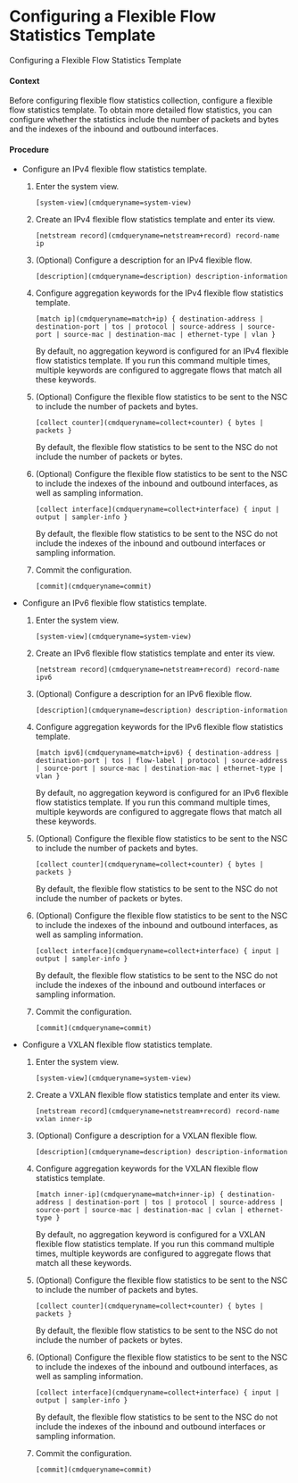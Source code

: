 Configuring a Flexible Flow Statistics Template
===============================================

Configuring a Flexible Flow Statistics Template

#### Context

Before configuring flexible flow statistics collection, configure a flexible flow statistics template. To obtain more detailed flow statistics, you can configure whether the statistics include the number of packets and bytes and the indexes of the inbound and outbound interfaces.


#### Procedure

* Configure an IPv4 flexible flow statistics template.
  1. Enter the system view.
     
     
     ```
     [system-view](cmdqueryname=system-view)
     ```
  2. Create an IPv4 flexible flow statistics template and enter its view.
     
     
     ```
     [netstream record](cmdqueryname=netstream+record) record-name ip
     ```
  3. (Optional) Configure a description for an IPv4 flexible flow.
     
     
     ```
     [description](cmdqueryname=description) description-information
     ```
  4. Configure aggregation keywords for the IPv4 flexible flow statistics template.
     
     
     ```
     [match ip](cmdqueryname=match+ip) { destination-address | destination-port | tos | protocol | source-address | source-port | source-mac | destination-mac | ethernet-type | vlan }
     ```
     
     By default, no aggregation keyword is configured for an IPv4 flexible flow statistics template. If you run this command multiple times, multiple keywords are configured to aggregate flows that match all these keywords.
  5. (Optional) Configure the flexible flow statistics to be sent to the NSC to include the number of packets and bytes.
     
     
     ```
     [collect counter](cmdqueryname=collect+counter) { bytes | packets }
     ```
     
     By default, the flexible flow statistics to be sent to the NSC do not include the number of packets or bytes.
  6. (Optional) Configure the flexible flow statistics to be sent to the NSC to include the indexes of the inbound and outbound interfaces, as well as sampling information.
     
     
     ```
     [collect interface](cmdqueryname=collect+interface) { input | output | sampler-info }
     ```
     
     By default, the flexible flow statistics to be sent to the NSC do not include the indexes of the inbound and outbound interfaces or sampling information.
  7. Commit the configuration.
     
     
     ```
     [commit](cmdqueryname=commit)
     ```
* Configure an IPv6 flexible flow statistics template.
  1. Enter the system view.
     
     
     ```
     [system-view](cmdqueryname=system-view)
     ```
  2. Create an IPv6 flexible flow statistics template and enter its view.
     
     
     ```
     [netstream record](cmdqueryname=netstream+record) record-name ipv6
     ```
  3. (Optional) Configure a description for an IPv6 flexible flow.
     
     
     ```
     [description](cmdqueryname=description) description-information
     ```
  4. Configure aggregation keywords for the IPv6 flexible flow statistics template.
     
     
     ```
     [match ipv6](cmdqueryname=match+ipv6) { destination-address | destination-port | tos | flow-label | protocol | source-address | source-port | source-mac | destination-mac | ethernet-type | vlan }
     ```
     
     By default, no aggregation keyword is configured for an IPv6 flexible flow statistics template. If you run this command multiple times, multiple keywords are configured to aggregate flows that match all these keywords.
  5. (Optional) Configure the flexible flow statistics to be sent to the NSC to include the number of packets and bytes.
     
     
     ```
     [collect counter](cmdqueryname=collect+counter) { bytes | packets }
     ```
     
     By default, the flexible flow statistics to be sent to the NSC do not include the number of packets or bytes.
  6. (Optional) Configure the flexible flow statistics to be sent to the NSC to include the indexes of the inbound and outbound interfaces, as well as sampling information.
     
     
     ```
     [collect interface](cmdqueryname=collect+interface) { input | output | sampler-info }
     ```
     
     By default, the flexible flow statistics to be sent to the NSC do not include the indexes of the inbound and outbound interfaces or sampling information.
  7. Commit the configuration.
     
     
     ```
     [commit](cmdqueryname=commit)
     ```
* Configure a VXLAN flexible flow statistics template.
  1. Enter the system view.
     
     
     ```
     [system-view](cmdqueryname=system-view)
     ```
  2. Create a VXLAN flexible flow statistics template and enter its view.
     
     
     ```
     [netstream record](cmdqueryname=netstream+record) record-name vxlan inner-ip
     ```
  3. (Optional) Configure a description for a VXLAN flexible flow.
     
     
     ```
     [description](cmdqueryname=description) description-information
     ```
  4. Configure aggregation keywords for the VXLAN flexible flow statistics template.
     
     
     ```
     [match inner-ip](cmdqueryname=match+inner-ip) { destination-address | destination-port | tos | protocol | source-address | source-port | source-mac | destination-mac | cvlan | ethernet-type }
     ```
     
     By default, no aggregation keyword is configured for a VXLAN flexible flow statistics template. If you run this command multiple times, multiple keywords are configured to aggregate flows that match all these keywords.
  5. (Optional) Configure the flexible flow statistics to be sent to the NSC to include the number of packets and bytes.
     
     
     ```
     [collect counter](cmdqueryname=collect+counter) { bytes | packets }
     ```
     
     By default, the flexible flow statistics to be sent to the NSC do not include the number of packets or bytes.
  6. (Optional) Configure the flexible flow statistics to be sent to the NSC to include the indexes of the inbound and outbound interfaces, as well as sampling information.
     
     
     ```
     [collect interface](cmdqueryname=collect+interface) { input | output | sampler-info }
     ```
     
     By default, the flexible flow statistics to be sent to the NSC do not include the indexes of the inbound and outbound interfaces or sampling information.
  7. Commit the configuration.
     
     
     ```
     [commit](cmdqueryname=commit)
     ```